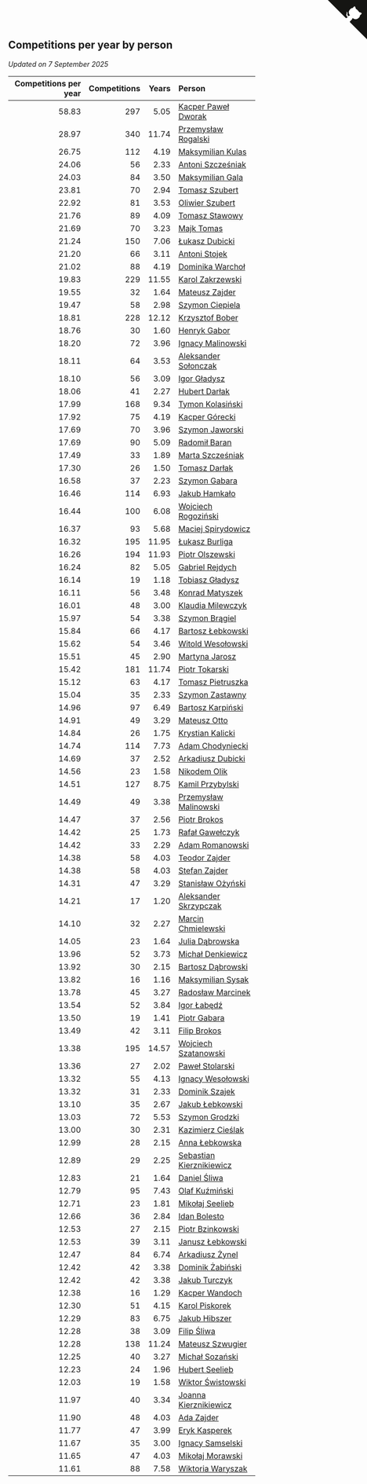 ## Competitions per year by person

*Updated on  7 September 2025*

| Competitions per year | Competitions | Years | Person |
| ---: | ---: | ---: | :--- |
| 58.83 | 297 | 5.05 | [Kacper Paweł Dworak](https://www.worldcubeassociation.org/persons/2020DWOR01) |
| 28.97 | 340 | 11.74 | [Przemysław Rogalski](https://www.worldcubeassociation.org/persons/2013ROGA02) |
| 26.75 | 112 | 4.19 | [Maksymilian Kulas](https://www.worldcubeassociation.org/persons/2021KULA02) |
| 24.06 | 56 | 2.33 | [Antoni Szcześniak](https://www.worldcubeassociation.org/persons/2023SZCZ04) |
| 24.03 | 84 | 3.50 | [Maksymilian Gala](https://www.worldcubeassociation.org/persons/2022GALA01) |
| 23.81 | 70 | 2.94 | [Tomasz Szubert](https://www.worldcubeassociation.org/persons/2022SZUB02) |
| 22.92 | 81 | 3.53 | [Oliwier Szubert](https://www.worldcubeassociation.org/persons/2022SZUB01) |
| 21.76 | 89 | 4.09 | [Tomasz Stawowy](https://www.worldcubeassociation.org/persons/2021STAW01) |
| 21.69 | 70 | 3.23 | [Majk Tomas](https://www.worldcubeassociation.org/persons/2022TOMA05) |
| 21.24 | 150 | 7.06 | [Łukasz Dubicki](https://www.worldcubeassociation.org/persons/2018DUBI01) |
| 21.20 | 66 | 3.11 | [Antoni Stojek](https://www.worldcubeassociation.org/persons/2022STOJ03) |
| 21.02 | 88 | 4.19 | [Dominika Warchoł](https://www.worldcubeassociation.org/persons/2021WARC01) |
| 19.83 | 229 | 11.55 | [Karol Zakrzewski](https://www.worldcubeassociation.org/persons/2014ZAKR01) |
| 19.55 | 32 | 1.64 | [Mateusz Zajder](https://www.worldcubeassociation.org/persons/2024ZAJD01) |
| 19.47 | 58 | 2.98 | [Szymon Ciepiela](https://www.worldcubeassociation.org/persons/2022CIEP01) |
| 18.81 | 228 | 12.12 | [Krzysztof Bober](https://www.worldcubeassociation.org/persons/2013BOBE01) |
| 18.76 | 30 | 1.60 | [Henryk Gabor](https://www.worldcubeassociation.org/persons/2024GABO02) |
| 18.20 | 72 | 3.96 | [Ignacy Malinowski](https://www.worldcubeassociation.org/persons/2021MALI02) |
| 18.11 | 64 | 3.53 | [Aleksander Sołonczak](https://www.worldcubeassociation.org/persons/2022SOLO01) |
| 18.10 | 56 | 3.09 | [Igor Gładysz](https://www.worldcubeassociation.org/persons/2022GLAD01) |
| 18.06 | 41 | 2.27 | [Hubert Darłak](https://www.worldcubeassociation.org/persons/2023DARL03) |
| 17.99 | 168 | 9.34 | [Tymon Kolasiński](https://www.worldcubeassociation.org/persons/2016KOLA02) |
| 17.92 | 75 | 4.19 | [Kacper Górecki](https://www.worldcubeassociation.org/persons/2021GORE01) |
| 17.69 | 70 | 3.96 | [Szymon Jaworski](https://www.worldcubeassociation.org/persons/2021JAWO01) |
| 17.69 | 90 | 5.09 | [Radomił Baran](https://www.worldcubeassociation.org/persons/2020BARA02) |
| 17.49 | 33 | 1.89 | [Marta Szcześniak](https://www.worldcubeassociation.org/persons/2023SZCZ07) |
| 17.30 | 26 | 1.50 | [Tomasz Darłak](https://www.worldcubeassociation.org/persons/2024DARL01) |
| 16.58 | 37 | 2.23 | [Szymon Gabara](https://www.worldcubeassociation.org/persons/2023GABA01) |
| 16.46 | 114 | 6.93 | [Jakub Hamkało](https://www.worldcubeassociation.org/persons/2018HAMK01) |
| 16.44 | 100 | 6.08 | [Wojciech Rogoziński](https://www.worldcubeassociation.org/persons/2019ROGO04) |
| 16.37 | 93 | 5.68 | [Maciej Spirydowicz](https://www.worldcubeassociation.org/persons/2020SPIR01) |
| 16.32 | 195 | 11.95 | [Łukasz Burliga](https://www.worldcubeassociation.org/persons/2013BURL01) |
| 16.26 | 194 | 11.93 | [Piotr Olszewski](https://www.worldcubeassociation.org/persons/2013OLSZ02) |
| 16.24 | 82 | 5.05 | [Gabriel Rejdych](https://www.worldcubeassociation.org/persons/2020REJD01) |
| 16.14 | 19 | 1.18 | [Tobiasz Gładysz](https://www.worldcubeassociation.org/persons/2024GLAD02) |
| 16.11 | 56 | 3.48 | [Konrad Matyszek](https://www.worldcubeassociation.org/persons/2022MATY02) |
| 16.01 | 48 | 3.00 | [Klaudia Milewczyk](https://www.worldcubeassociation.org/persons/2022MILE05) |
| 15.97 | 54 | 3.38 | [Szymon Brągiel](https://www.worldcubeassociation.org/persons/2022BRAG03) |
| 15.84 | 66 | 4.17 | [Bartosz Łebkowski](https://www.worldcubeassociation.org/persons/2021LEBK01) |
| 15.62 | 54 | 3.46 | [Witold Wesołowski](https://www.worldcubeassociation.org/persons/2022WESO01) |
| 15.51 | 45 | 2.90 | [Martyna Jarosz](https://www.worldcubeassociation.org/persons/2022JARO01) |
| 15.42 | 181 | 11.74 | [Piotr Tokarski](https://www.worldcubeassociation.org/persons/2013TOKA01) |
| 15.12 | 63 | 4.17 | [Tomasz Pietruszka](https://www.worldcubeassociation.org/persons/2021PIET01) |
| 15.04 | 35 | 2.33 | [Szymon Zastawny](https://www.worldcubeassociation.org/persons/2023ZAST01) |
| 14.96 | 97 | 6.49 | [Bartosz Karpiński](https://www.worldcubeassociation.org/persons/2019KARP03) |
| 14.91 | 49 | 3.29 | [Mateusz Otto](https://www.worldcubeassociation.org/persons/2022OTTO01) |
| 14.84 | 26 | 1.75 | [Krystian Kalicki](https://www.worldcubeassociation.org/persons/2023KALI10) |
| 14.74 | 114 | 7.73 | [Adam Chodyniecki](https://www.worldcubeassociation.org/persons/2017CHOD02) |
| 14.69 | 37 | 2.52 | [Arkadiusz Dubicki](https://www.worldcubeassociation.org/persons/2023DUBI01) |
| 14.56 | 23 | 1.58 | [Nikodem Olik](https://www.worldcubeassociation.org/persons/2024OLIK01) |
| 14.51 | 127 | 8.75 | [Kamil Przybylski](https://www.worldcubeassociation.org/persons/2016PRZY01) |
| 14.49 | 49 | 3.38 | [Przemysław Malinowski](https://www.worldcubeassociation.org/persons/2022MALI01) |
| 14.47 | 37 | 2.56 | [Piotr Brokos](https://www.worldcubeassociation.org/persons/2023BROK01) |
| 14.42 | 25 | 1.73 | [Rafał Gawełczyk](https://www.worldcubeassociation.org/persons/2023GAWE01) |
| 14.42 | 33 | 2.29 | [Adam Romanowski](https://www.worldcubeassociation.org/persons/2023ROMA10) |
| 14.38 | 58 | 4.03 | [Teodor Zajder](https://www.worldcubeassociation.org/persons/2021ZAJD03) |
| 14.38 | 58 | 4.03 | [Stefan Zajder](https://www.worldcubeassociation.org/persons/2021ZAJD02) |
| 14.31 | 47 | 3.29 | [Stanisław Ożyński](https://www.worldcubeassociation.org/persons/2022OZYN01) |
| 14.21 | 17 | 1.20 | [Aleksander Skrzypczak](https://www.worldcubeassociation.org/persons/2024SKRZ01) |
| 14.10 | 32 | 2.27 | [Marcin Chmielewski](https://www.worldcubeassociation.org/persons/2023CHMI01) |
| 14.05 | 23 | 1.64 | [Julia Dąbrowska](https://www.worldcubeassociation.org/persons/2024DABR01) |
| 13.96 | 52 | 3.73 | [Michał Denkiewicz](https://www.worldcubeassociation.org/persons/2021DENK01) |
| 13.92 | 30 | 2.15 | [Bartosz Dąbrowski](https://www.worldcubeassociation.org/persons/2023DABR07) |
| 13.82 | 16 | 1.16 | [Maksymilian Sysak](https://www.worldcubeassociation.org/persons/2024SYSA01) |
| 13.78 | 45 | 3.27 | [Radosław Marcinek](https://www.worldcubeassociation.org/persons/2022MARC05) |
| 13.54 | 52 | 3.84 | [Igor Łabędź](https://www.worldcubeassociation.org/persons/2021LABE01) |
| 13.50 | 19 | 1.41 | [Piotr Gabara](https://www.worldcubeassociation.org/persons/2024GABA02) |
| 13.49 | 42 | 3.11 | [Filip Brokos](https://www.worldcubeassociation.org/persons/2022BROK03) |
| 13.38 | 195 | 14.57 | [Wojciech Szatanowski](https://www.worldcubeassociation.org/persons/2011SZAT01) |
| 13.36 | 27 | 2.02 | [Paweł Stolarski](https://www.worldcubeassociation.org/persons/2023STOL04) |
| 13.32 | 55 | 4.13 | [Ignacy Wesołowski](https://www.worldcubeassociation.org/persons/2021WESO01) |
| 13.32 | 31 | 2.33 | [Dominik Szajek](https://www.worldcubeassociation.org/persons/2023SZAJ01) |
| 13.10 | 35 | 2.67 | [Jakub Łebkowski](https://www.worldcubeassociation.org/persons/2023LEBK01) |
| 13.03 | 72 | 5.53 | [Szymon Grodzki](https://www.worldcubeassociation.org/persons/2020GROD01) |
| 13.00 | 30 | 2.31 | [Kazimierz Cieślak](https://www.worldcubeassociation.org/persons/2023CIES01) |
| 12.99 | 28 | 2.15 | [Anna Łebkowska](https://www.worldcubeassociation.org/persons/2023LEBK04) |
| 12.89 | 29 | 2.25 | [Sebastian Kierznikiewicz](https://www.worldcubeassociation.org/persons/2023KIER02) |
| 12.83 | 21 | 1.64 | [Daniel Śliwa](https://www.worldcubeassociation.org/persons/2024SLIW01) |
| 12.79 | 95 | 7.43 | [Olaf Kuźmiński](https://www.worldcubeassociation.org/persons/2018KUZM02) |
| 12.71 | 23 | 1.81 | [Mikołaj Seelieb](https://www.worldcubeassociation.org/persons/2023SEEL04) |
| 12.66 | 36 | 2.84 | [Idan Bolesto](https://www.worldcubeassociation.org/persons/2022BOLE01) |
| 12.53 | 27 | 2.15 | [Piotr Bzinkowski](https://www.worldcubeassociation.org/persons/2023BZIN01) |
| 12.53 | 39 | 3.11 | [Janusz Łebkowski](https://www.worldcubeassociation.org/persons/2022LEBK01) |
| 12.47 | 84 | 6.74 | [Arkadiusz Żynel](https://www.worldcubeassociation.org/persons/2018ZYNE01) |
| 12.42 | 42 | 3.38 | [Dominik Żabiński](https://www.worldcubeassociation.org/persons/2022ZABI01) |
| 12.42 | 42 | 3.38 | [Jakub Turczyk](https://www.worldcubeassociation.org/persons/2022TURC02) |
| 12.38 | 16 | 1.29 | [Kacper Wandoch](https://www.worldcubeassociation.org/persons/2024WAND01) |
| 12.30 | 51 | 4.15 | [Karol Piskorek](https://www.worldcubeassociation.org/persons/2021PISK01) |
| 12.29 | 83 | 6.75 | [Jakub Hibszer](https://www.worldcubeassociation.org/persons/2018HIBS01) |
| 12.28 | 38 | 3.09 | [Filip Śliwa](https://www.worldcubeassociation.org/persons/2022SLIW01) |
| 12.28 | 138 | 11.24 | [Mateusz Szwugier](https://www.worldcubeassociation.org/persons/2014SZWU01) |
| 12.25 | 40 | 3.27 | [Michał Sozański](https://www.worldcubeassociation.org/persons/2022SOZA02) |
| 12.23 | 24 | 1.96 | [Hubert Seelieb](https://www.worldcubeassociation.org/persons/2023SEEL02) |
| 12.03 | 19 | 1.58 | [Wiktor Świstowski](https://www.worldcubeassociation.org/persons/2024SWIS01) |
| 11.97 | 40 | 3.34 | [Joanna Kierznikiewicz](https://www.worldcubeassociation.org/persons/2022KIER01) |
| 11.90 | 48 | 4.03 | [Ada Zajder](https://www.worldcubeassociation.org/persons/2021ZAJD01) |
| 11.77 | 47 | 3.99 | [Eryk Kasperek](https://www.worldcubeassociation.org/persons/2021KASP01) |
| 11.67 | 35 | 3.00 | [Ignacy Samselski](https://www.worldcubeassociation.org/persons/2022SAMS03) |
| 11.65 | 47 | 4.03 | [Mikołaj Morawski](https://www.worldcubeassociation.org/persons/2021MORA01) |
| 11.61 | 88 | 7.58 | [Wiktoria Waryszak](https://www.worldcubeassociation.org/persons/2018WARY01) |


<a href="https://github.com/maxidragon/wca_statistics_pl" class="github-corner" aria-label="View source on Github"><svg width="80" height="80" viewBox="0 0 250 250" style="fill:#151513; color:#fff; position: absolute; top: 0; border: 0; right: 0;" aria-hidden="true"><path d="M0,0 L115,115 L130,115 L142,142 L250,250 L250,0 Z"></path><path d="M128.3,109.0 C113.8,99.7 119.0,89.6 119.0,89.6 C122.0,82.7 120.5,78.6 120.5,78.6 C119.2,72.0 123.4,76.3 123.4,76.3 C127.3,80.9 125.5,87.3 125.5,87.3 C122.9,97.6 130.6,101.9 134.4,103.2" fill="currentColor" style="transform-origin: 130px 106px;" class="octo-arm"></path><path d="M115.0,115.0 C114.9,115.1 118.7,116.5 119.8,115.4 L133.7,101.6 C136.9,99.2 139.9,98.4 142.2,98.6 C133.8,88.0 127.5,74.4 143.8,58.0 C148.5,53.4 154.0,51.2 159.7,51.0 C160.3,49.4 163.2,43.6 171.4,40.1 C171.4,40.1 176.1,42.5 178.8,56.2 C183.1,58.6 187.2,61.8 190.9,65.4 C194.5,69.0 197.7,73.2 200.1,77.6 C213.8,80.2 216.3,84.9 216.3,84.9 C212.7,93.1 206.9,96.0 205.4,96.6 C205.1,102.4 203.0,107.8 198.3,112.5 C181.9,128.9 168.3,122.5 157.7,114.1 C157.9,116.9 156.7,120.9 152.7,124.9 L141.0,136.5 C139.8,137.7 141.6,141.9 141.8,141.8 Z" fill="currentColor" class="octo-body"></path></svg></a><style>.github-corner:hover .octo-arm{animation:octocat-wave 560ms ease-in-out}@keyframes octocat-wave{0%,100%{transform:rotate(0)}20%,60%{transform:rotate(-25deg)}40%,80%{transform:rotate(10deg)}}@media (max-width:500px){.github-corner:hover .octo-arm{animation:none}.github-corner .octo-arm{animation:octocat-wave 560ms ease-in-out}}</style>
